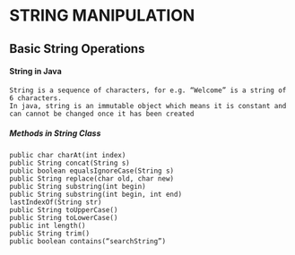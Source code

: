 # STRING MANIPULATION
## Basic String Operations

#### String in Java
```
String is a sequence of characters, for e.g. “Welcome” is a string of 6 characters. 
In java, string is an immutable object which means it is constant and can cannot be changed once it has been created
```

##### Methods in String Class
```
public char charAt(int index)
public String concat(String s)
public boolean equalsIgnoreCase(String s)
public String replace(char old, char new)
public String substring(int begin)
public String substring(int begin, int end)
lastIndexOf(String str)
public String toUpperCase()
public String toLowerCase()
public int length()
public String trim()
public boolean contains(“searchString”)
```


